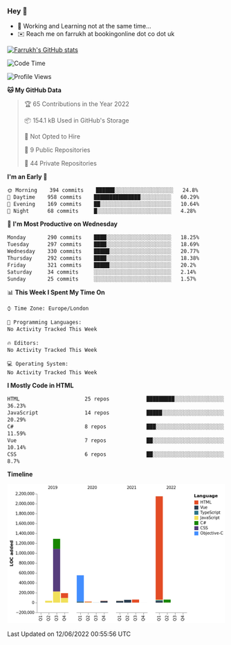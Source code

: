 ### Hey 👋

- 🏃 Working and Learning not at the same time...
- ✉️ Reach me on farrukh at bookingonline dot co dot uk

[![Farrukh's GitHub stats](https://github-readme-stats.vercel.app/api?username=mfsbo&hide=stars&count_private=true)](https://github.com/mfsbo/)

<!--START_SECTION:waka-->
![Code Time](http://img.shields.io/badge/Code%20Time-0%20secs-blue)

![Profile Views](http://img.shields.io/badge/Profile%20Views-6-blue)

**🐱 My GitHub Data** 

> 🏆 65 Contributions in the Year 2022
 > 
> 📦 154.1 kB Used in GitHub's Storage 
 > 
> 🚫 Not Opted to Hire
 > 
> 📜 9 Public Repositories 
 > 
> 🔑 44 Private Repositories  
 > 
**I'm an Early 🐤** 

```text
🌞 Morning    394 commits    ██████░░░░░░░░░░░░░░░░░░░   24.8% 
🌆 Daytime    958 commits    ███████████████░░░░░░░░░░   60.29% 
🌃 Evening    169 commits    ██░░░░░░░░░░░░░░░░░░░░░░░   10.64% 
🌙 Night      68 commits     █░░░░░░░░░░░░░░░░░░░░░░░░   4.28%

```
📅 **I'm Most Productive on Wednesday** 

```text
Monday       290 commits    ████░░░░░░░░░░░░░░░░░░░░░   18.25% 
Tuesday      297 commits    ████░░░░░░░░░░░░░░░░░░░░░   18.69% 
Wednesday    330 commits    █████░░░░░░░░░░░░░░░░░░░░   20.77% 
Thursday     292 commits    ████░░░░░░░░░░░░░░░░░░░░░   18.38% 
Friday       321 commits    █████░░░░░░░░░░░░░░░░░░░░   20.2% 
Saturday     34 commits     ░░░░░░░░░░░░░░░░░░░░░░░░░   2.14% 
Sunday       25 commits     ░░░░░░░░░░░░░░░░░░░░░░░░░   1.57%

```


📊 **This Week I Spent My Time On** 

```text
⌚︎ Time Zone: Europe/London

💬 Programming Languages: 
No Activity Tracked This Week

🔥 Editors: 
No Activity Tracked This Week

💻 Operating System: 
No Activity Tracked This Week

```

**I Mostly Code in HTML** 

```text
HTML                     25 repos            █████████░░░░░░░░░░░░░░░░   36.23% 
JavaScript               14 repos            █████░░░░░░░░░░░░░░░░░░░░   20.29% 
C#                       8 repos             ███░░░░░░░░░░░░░░░░░░░░░░   11.59% 
Vue                      7 repos             ██░░░░░░░░░░░░░░░░░░░░░░░   10.14% 
CSS                      6 repos             ██░░░░░░░░░░░░░░░░░░░░░░░   8.7%

```


**Timeline**

![Chart not found](https://raw.githubusercontent.com/mfsbo/mfsbo/main/charts/bar_graph.png) 


 Last Updated on 12/06/2022 00:55:56 UTC
<!--END_SECTION:waka-->
<!--
**mfsbo/mfsbo** is a ✨ _special_ ✨ repository because its `README.md` (this file) appears on your GitHub profile.

Here are some ideas to get you started:

- 🔭 I’m currently working on ...
- 🌱 I’m currently learning ...
- 👯 I’m looking to collaborate on ...
- 🤔 I’m looking for help with ...
- 💬 Ask me about ...
- 📫 How to reach me: ...
- 😄 Pronouns: ...
- ⚡ Fun fact: ...
-->
